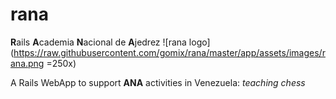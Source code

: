 # rana
**R**ails **A**cademia **N**acional de **A**jedrez 
![rana logo](https://raw.githubusercontent.com/gomix/rana/master/app/assets/images/rana.png =250x)

A Rails WebApp to support **ANA** activities in Venezuela: _teaching chess_
